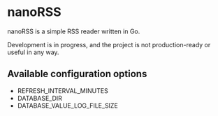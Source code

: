 # nanoRSS
nanoRSS is a simple RSS reader written in Go.

Development is in progress, and the project is not production-ready or useful in any way.

## Available configuration options
* REFRESH_INTERVAL_MINUTES
* DATABASE_DIR
* DATABASE_VALUE_LOG_FILE_SIZE